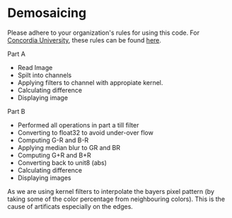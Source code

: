 # Demosaicing
Please adhere to your organization's rules for using this code. For [Concordia University](http://www.concordia.ca), these rules can be found [here](http://www.concordia.ca/students/academic-integrity/offences.html).

Part A

* Read Image
* Spilt into channels
* Applying filters to channel with appropiate kernel.
* Calculating difference
* Displaying image

Part B
* Performed all operations in part a till filter
* Converting to float32 to avoid under-over flow
* Computing G-R and B-R
* Applying median blur to GR and BR
* Computing G+R and B+R
* Converting back to unit8 (abs)
* Calculating difference
* Displaying images

As we are using kernel filters to interpolate the bayers pixel pattern (by taking some of the color percentage from neighbouring colors). This is the cause of artificats especially on the edges.
